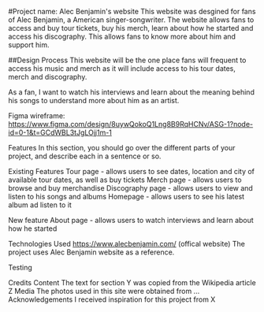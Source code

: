 #Project name: Alec Benjamin's website
This website was desgined for fans of Alec Benjamin, a American singer-songwriter. The website allows fans to access and buy tour tickets, buy his merch, learn about how he started and access his discography. This allows fans to know more about him and support him.


##Design Process
This website will be the one place fans will frequent to access his music and merch as it will include access to his tour dates, merch and discography.   

As a fan, I want to watch his interviews and learn about the meaning behind his songs to understand more about him as an artist. 

Figma wireframe: https://www.figma.com/design/8uywQokoQ1Lng8B9RqHCNv/ASG-1?node-id=0-1&t=GCdWBL3tJgLOjj1m-1

Features
In this section, you should go over the different parts of your project, and describe each in a sentence or so.

Existing Features
Tour page - allows users to see dates, location and city of available tour dates, as well as buy tickets
Merch page - allows users to browse and buy merchandise
Discography page - allows users to view and listen to his songs and albums
Homepage - allows users to see his latest album ad listen to it 

New feature
About page - allows users to watch interviews and learn about how he started

Technologies Used
https://www.alecbenjamin.com/ (offical website)
The project uses Alec Benjamin website as a reference.

Testing
<!-- For any scenarios that have not been automated, test the user stories manually and provide as much detail as is relevant. A particularly useful form for describing your testing process is via scenarios, such as:

Contact form:
Go to the "Contact Us" page
Try to submit the empty form and verify that an error message about the required fields appears
Try to submit the form with an invalid email address and verify that a relevant error message appears
Try to submit the form with all inputs valid and verify that a success message appears.
In addition, you should mention in this section how your project looks and works on different browsers and screen sizes.

You should also mention in this section any interesting bugs or problems you discovered during your testing, even if you haven't addressed them yet.

If this section grows too long, you may want to split it off into a separate file and link to it from here. -->

Credits
Content
The text for section Y was copied from the Wikipedia article Z
Media
The photos used in this site were obtained from ...
Acknowledgements
I received inspiration for this project from X